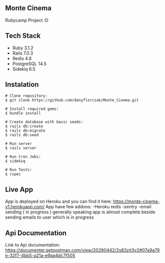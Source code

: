 ## Monte Cinema
Rubycamp Project :D

## Tech Stack

- Ruby 3.1.2
- Rails 7.0.3
- Redis 4.8
- PostgreSQL 14.5
- Sidekiq 6.5

## Instalation

```
# Clone repository:
$ git clone https://github.com/danyflorczak/Monte_Cinema.git

# Install required gems:
$ bundle install

# Create database with basic seeds:
$ rails db:create
$ rails db:migrate
$ rails db:seed

# Run server
$ rails server

# Run Cron Jobs:
$ sidekiq 

# Run Tests:
$ rspec
```
## Live App 
App is deployed on Heroku and you can find it here:
https://monte-cinema-v1.herokuapp.com/
App have few addons:
-Heroku redis
-sentry
-email sending ( in progress )
generally speaking app is almost complete beside sending emails to user which is in progress

## Api Documentation
Link to Api documentation:
https://documenter.getpostman.com/view/20280442/2s83zjt3y2#07a9a79e-32f7-4bb5-a21a-e9aa4dc7f505


